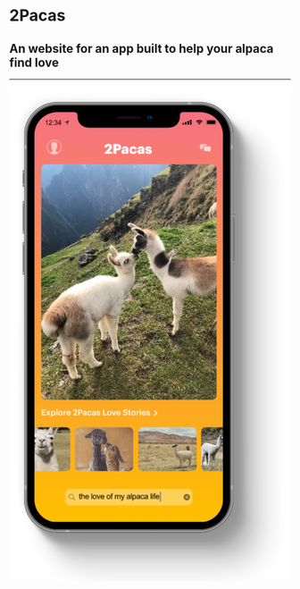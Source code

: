 # 2Pacas
## An website for an app built to help your alpaca find love
---
![iPhone mockup of the 2Pacas app](public/images/iphoneMockup2Pacas.png)

